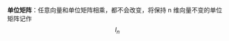 <script type="text/javascript" src="http://cdn.mathjax.org/mathjax/latest/MathJax.js?config=default"></script>

**单位矩阵**：任意向量和单位矩阵相乘，都不会改变，将保持 n 维向量不变的单位矩阵记作$$ I_n $$










